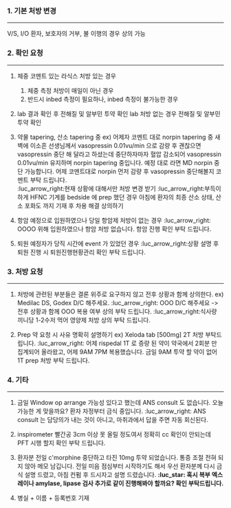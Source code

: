
### 1. 기본 처방 변경
---
V/S, I/O
환자, 보호자의 거부, 불 이행의 경우 상의 가능

### 2. 확인 요청
---
1. 체중 코멘트 있는 라식스 처방 있는 경우 
	1) 체중 측정 처방이 매일이 아닌 경우
	2) 반드시 inbed 측정이 필요하나, inbed 측정이 불가능한 경우

2. lab 결과 확인 후 전해질 및 알부민 투약 확인
	lab 처방 없는 경우 전해질 및 알부민 투약 확인 

3. 약물 tapering, 산소 tapering 중
	ex) 어제자 코멘트 대로 norpin tapering 중 새벽에 이소흔 선생님께서 vasopressin 0.01vu/min 
	으로 감량 후 괜찮으면 vasopressin 중단 해 달라고 하셨는데 중단하자마자 혈압 감소되어 vasopressin 0.01vu/min 유지하며 norpin tapering 중입니다. 예정 대로 라면 MD norpin 중단 가능합니다. 
	어제 코멘트대로 norpin 먼저 감량 후 vasopressin 중단해볼지 코멘트 부탁 드립니다.  
	:luc_arrow_right:현재 상황에 대해서만 처방 변경 받기
	:luc_arrow_right:부득이하게 HFNC 기계를 bedside 에 prep 했던 경우 
	  아침에 환자의 최종 산소 상태, 산소 포화도 까지 기재 후 차용 해결 상의하기

4. 항암 예정으로 입원하였으나 당일 항암제 처방이 없는 경우 
	:luc_arrow_right: OOOO 위해 입원하였으나 항암 처방 없습니다. 항암 진행 확인 부탁 드립니다.

5. 퇴원 예정자가 당직 시간에 event 가 있었던 경우 
	:luc_arrow_right:상황 설명 후 퇴원 진행 시 퇴원진행현황관리 확인 부탁 드립니다. 

### 3. 처방 요청
---
1. 처방에 관련된 부분들은 결론 위주로 요구하지 않고 전후 상황과 함께 상의한다. 
	ex) Medilac DS, Godex D/C 해주세요.
	:luc_arrow_right: OOO D/C 해주세요 -> 전후 상황과 함께 OOO 복용 여부 상의 부탁 드립니다.
	:luc_arrow_right:식사량 끼니당 1-2수저 먹어 영양제 처방 상의 부탁 드립니다. 

2. Prep 약 요청 시 사유 명확히 설명하기
	ex) Xeloda tab [500mg] 2T 처방 부탁드립니다. 
	:luc_arrow_right: 어제 rispedal 1T 로 증량 된 약이 약국에서 2회분 만 집계되어 올라왔고, 어제 9AM 7PM 복용했습니다. 금일 9AM 투약 할 약이 없어 1T prep 처방 부탁 드립니다.

### 4. 기타
---
1. 금일 Window op arrange 가능성 있다고 했는데 ANS consult 도 없습니다. 
오늘 가능한 게 맞을까요? 환자 자정부터 금식 중입니다.
	:luc_arrow_right: ANS consult 는 담당의가 내는 것이 아니고, 마취과에서 답을 주면 자동 회신된다.

2. inspirometer 빨간공 3cm 이상 못 올릴 정도여서 정확히 cc 확인이 안되는데 PFT 시행 할지 확인 부탁 드립니다.

3. 환자분 전일 c'morphine 중단하고 타진 10mg 투약 되었습니다. 통증 조절 전혀 되지 않아 메모 남깁니다. 
   전일 미음 점심부터 시작하기도 해서 우선 환자분께 다시 금식 설명 드렸고, 아침 컨펌 후 드시자고 설명 드렸습니다.
   **:luc_star: 혹시 복부 엑스레이나 amylase, lipase 검사 추가로 같이 진행해봐야 할까요? 확인 부탁드립니다.** 

4. 병실 + 이름 + 등록번호 기재
